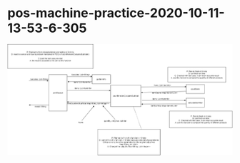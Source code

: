 # pos-machine-practice-2020-10-11-13-53-6-305
![alt text](https://github.com/ernestcky/pos-machine-practice-2020-10-11-13-53-6-305/blob/master/525.png?raw=true)
